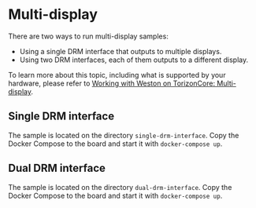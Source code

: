 # Multi-display

There are two ways to run multi-display samples:

* Using a single DRM interface that outputs to multiple displays.
* Using two DRM interfaces, each of them outputs to a different display.

To learn more about this topic, including what is supported by your hardware,
please refer to [Working with Weston on TorizonCore: Multi-display](https://developer.toradex.com/knowledge-base/working-with-weston-on-torizoncore#Multidisplay).

## Single DRM interface

The sample is located on the directory `single-drm-interface`. Copy the Docker
Compose to the board and start it with `docker-compose up`.

## Dual DRM interface

The sample is located on the directory `dual-drm-interface`. Copy the Docker
Compose to the board and start it with `docker-compose up`.